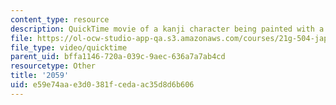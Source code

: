 ```yaml
---
content_type: resource
description: QuickTime movie of a kanji character being painted with a brush.
file: https://ol-ocw-studio-app-qa.s3.amazonaws.com/courses/21g-504-japanese-iv-spring-2009/e59e74aae3d0381fcedaac35d8d6b606_2059.mov
file_type: video/quicktime
parent_uid: bffa1146-720a-039c-9aec-636a7a7ab4cd
resourcetype: Other
title: '2059'
uid: e59e74aa-e3d0-381f-ceda-ac35d8d6b606
---
```

